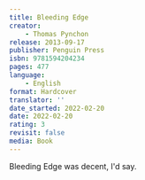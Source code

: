 ```yaml
---
title: Bleeding Edge
creator:
    - Thomas Pynchon
release: 2013-09-17
publisher: Penguin Press
isbn: 9781594204234
pages: 477
language:
    - English
format: Hardcover
translator: ''
date_started: 2022-02-20
date: 2022-02-20
rating: 3
revisit: false
media: Book
---
```


Bleeding Edge was decent, I'd say.
